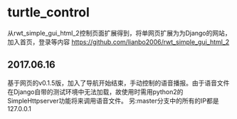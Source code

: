 # turtle_control
从rwt_simple_gui_html_2控制页面扩展得到，将单网页扩展为为Django的网站，加入首页，登录等内容
https://github.com/lianbo2006/rwt_simple_gui_html_2
## 2017.06.16
基于网页的v0.1.5版，加入了导航开始结束，手动控制的语音播报。由于语音文件在Django自带的测试环境中无法加载，故使用时需用python2的SimpleHttpserver功能将来调用语音文件。
另:master分支中的所有的IP都是127.0.0.1
